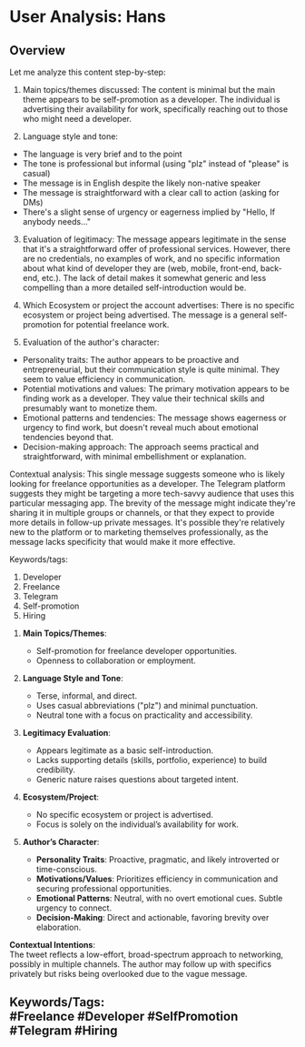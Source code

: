 # User Analysis: Hans

## Overview

<think>
Let me analyze this content step-by-step:

1. Main topics/themes discussed:
The content is minimal but the main theme appears to be self-promotion as a developer. The individual is advertising their availability for work, specifically reaching out to those who might need a developer.

2. Language style and tone:
- The language is very brief and to the point
- The tone is professional but informal (using "plz" instead of "please" is casual)
- The message is in English despite the likely non-native speaker
- The message is straightforward with a clear call to action (asking for DMs)
- There's a slight sense of urgency or eagerness implied by "Hello, If anybody needs..."

3. Evaluation of legitimacy:
The message appears legitimate in the sense that it's a straightforward offer of professional services. However, there are no credentials, no examples of work, and no specific information about what kind of developer they are (web, mobile, front-end, back-end, etc.). The lack of detail makes it somewhat generic and less compelling than a more detailed self-introduction would be.

4. Which Ecosystem or project the account advertises:
There is no specific ecosystem or project being advertised. The message is a general self-promotion for potential freelance work.

5. Evaluation of the author's character:
- Personality traits: The author appears to be proactive and entrepreneurial, but their communication style is quite minimal. They seem to value efficiency in communication.
- Potential motivations and values: The primary motivation appears to be finding work as a developer. They value their technical skills and presumably want to monetize them.
- Emotional patterns and tendencies: The message shows eagerness or urgency to find work, but doesn't reveal much about emotional tendencies beyond that.
- Decision-making approach: The approach seems practical and straightforward, with minimal embellishment or explanation.

Contextual analysis:
This single message suggests someone who is likely looking for freelance opportunities as a developer. The Telegram platform suggests they might be targeting a more tech-savvy audience that uses this particular messaging app. The brevity of the message might indicate they're sharing it in multiple groups or channels, or that they expect to provide more details in follow-up private messages. It's possible they're relatively new to the platform or to marketing themselves professionally, as the message lacks specificity that would make it more effective.

Keywords/tags:
1. Developer
2. Freelance
3. Telegram
4. Self-promotion
5. Hiring
</think>

1. **Main Topics/Themes**:  
   - Self-promotion for freelance developer opportunities.  
   - Openness to collaboration or employment.  

2. **Language Style and Tone**:  
   - Terse, informal, and direct.  
   - Uses casual abbreviations ("plz") and minimal punctuation.  
   - Neutral tone with a focus on practicality and accessibility.  

3. **Legitimacy Evaluation**:  
   - Appears legitimate as a basic self-introduction.  
   - Lacks supporting details (skills, portfolio, experience) to build credibility.  
   - Generic nature raises questions about targeted intent.  

4. **Ecosystem/Project**:  
   - No specific ecosystem or project is advertised.  
   - Focus is solely on the individual’s availability for work.  

5. **Author’s Character**:  
   - **Personality Traits**: Proactive, pragmatic, and likely introverted or time-conscious.  
   - **Motivations/Values**: Prioritizes efficiency in communication and securing professional opportunities.  
   - **Emotional Patterns**: Neutral, with no overt emotional cues. Subtle urgency to connect.  
   - **Decision-Making**: Direct and actionable, favoring brevity over elaboration.  

**Contextual Intentions**:  
The tweet reflects a low-effort, broad-spectrum approach to networking, possibly in multiple channels. The author may follow up with specifics privately but risks being overlooked due to the vague message.  

**Keywords/Tags**:  
#Freelance #Developer #SelfPromotion #Telegram #Hiring
---
